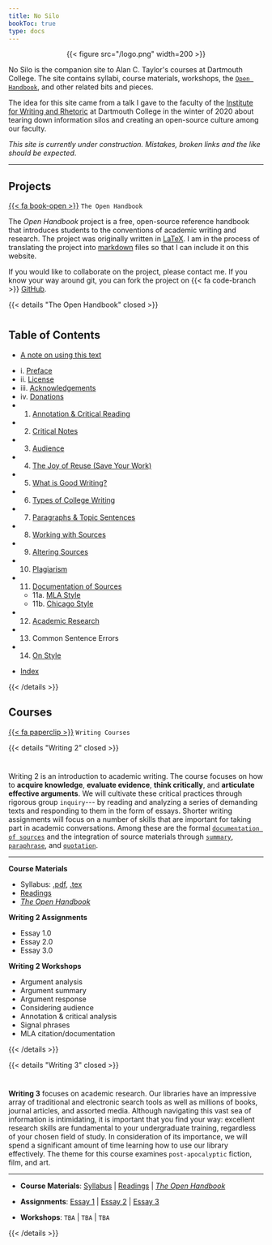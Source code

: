```yaml
---
title: No Silo
bookToc: true
type: docs
---
```


<div style="text-align:center">{{< figure src="/logo.png" width=200 >}}</div>

No Silo is the companion site to Alan C. Taylor's courses at Dartmouth College. The site contains syllabi, course materials, workshops, the [`Open Handbook`](/resources/open-handbook), and other related bits and pieces.

The idea for this site came from a talk I gave to the faculty of the [Institute for Writing and Rhetoric](https://writing-speech.dartmouth.edu) at Dartmouth College in the winter of 2020 about tearing down information silos and creating an open-source culture among our faculty. 

*This site is currently under construction. Mistakes, broken links and the like should be expected*.

---



## Projects

[{{< fa book-open >}}]() `The Open Handbook`


The *Open Handbook* project is a free, open-source reference handbook that introduces students to the conventions of academic writing and research. The project was originally written in [LaTeX](https://www.latex-project.org/). I am in the process of translating the project into [markdown](https://daringfireball.net/projects/markdown/) files so that I can include it on this website.

If you would like to collaborate on the project, please contact me. If you know your way around git, you can fork the project on {{< fa code-branch >}} [GitHub](https://github.com/stockphrase/no-silo).


{{< details "The Open Handbook" closed >}}

#

## Table of Contents

* [A note on using this text](/resources/open-handbook/using-this-text)

- i. [Preface](/resources/open-handbook/preface/)
- ii. [License](/resources/open-handbook/license/)
- iii. [Acknowledgements](/resources/open-handbook/acknowledgments)
- iv. [Donations](/resources/open-handbook/donations)
- 1. [Annotation & Critical Reading](/resources/open-handbook/chapter-1/)
- 2. [Critical Notes](/resources/open-handbook/chapter-2)
- 3. [Audience](/resources/open-handbook/chapter-3)
- 4. [The Joy of Reuse (Save Your Work)](/resources/open-handbook/chapter-4)
- 5. [What is Good Writing?](/resources/open-handbook/chapter-5)
- 6. [Types of College Writing](/resources/open-handbook/chapter-6)
- 7. [Paragraphs & Topic Sentences](/resources/open-handbook/chapter-7)
- 8. [Working with Sources](/resources/open-handbook/chapter-8)
- 9. [Altering Sources](/resources/open-handbook/chapter-9)
- 10. [Plagiarism](/resources/open-handbook/chapter-10)
- 11. [Documentation of Sources](/resources/open-handbook/chapter-11)
    - 11a. [MLA Style](/resources/open-handbook/chapter-11-mla)
    - 11b. [Chicago Style](/resources/open-handbook/chapter-11-chi)
- 12. [Academic Research](/resources/open-handbook/chapter-12)
- 13. Common Sentence Errors
- 14. [On Style](/resources/open-handbook/chapter-14)

* [Index](/resources/open-handbook/keyword-index)



{{< /details >}}


## Courses

[{{< fa paperclip >}}]() `Writing Courses`

{{< details "Writing 2" closed >}}

#

Writing 2 is an introduction to academic writing. The course focuses on how to **acquire knowledge**, **evaluate evidence**, **think critically**, and **articulate effective arguments**. We will cultivate these critical practices through rigorous group `inquiry`--- by reading and analyzing a series of demanding texts and responding to them in the form of essays. Shorter writing assignments will focus on a number of skills that are important for taking part in academic conversations. Among these are the formal [`documentation of sources`](/resources/open-handbook/chapter-11/) and the integration of source materials through [`summary`](https://no-silo.com/resources/open-handbook/chapter-8/), [`paraphrase`](https://no-silo.com/resources/open-handbook/chapter-8/), and [`quotation`](https://no-silo.com/resources/open-handbook/chapter-8/).

---

**Course Materials**

- Syllabus: [.pdf](/docs/2019F.pdf), [.tex](/docs/2019F.tex)
- [Readings](https://canvas.dartmouth.edu)
- [*The Open Handbook*](/resources/open-handbook/)

**Writing 2 Assignments**

- Essay 1.0
- Essay 2.0
- Essay 3.0

**Writing 2 Workshops**

- Argument analysis
- Argument summary
- Argument response
- Considering audience
- Annotation & critical analysis
- Signal phrases
- MLA citation/documentation


{{< /details >}}

{{< details "Writing 3" closed >}}

#

**Writing 3** focuses on academic research. Our libraries have an impressive array of traditional and electronic search tools as well as millions of books, journal articles, and assorted media. Although navigating this vast sea of information is intimidating, it is important that you find your way: excellent research skills are fundamental to your undergraduate training, regardless of your chosen field of study. In consideration of its importance, we will spend a significant amount of time learning how to use our library effectively. The theme for this course examines `post-apocalyptic` fiction, film, and art.

---

- **Course Materials**: [Syllabus]() | [Readings](https://canvas.dartmouth.edu) | *[The Open Handbook](/resources/open-handbook/)*

- **Assignments**:    [Essay 1]() | [Essay 2]() | [Essay 3]()

- **Workshops**:    `TBA` | `TBA` | `TBA`


{{< /details >}}
